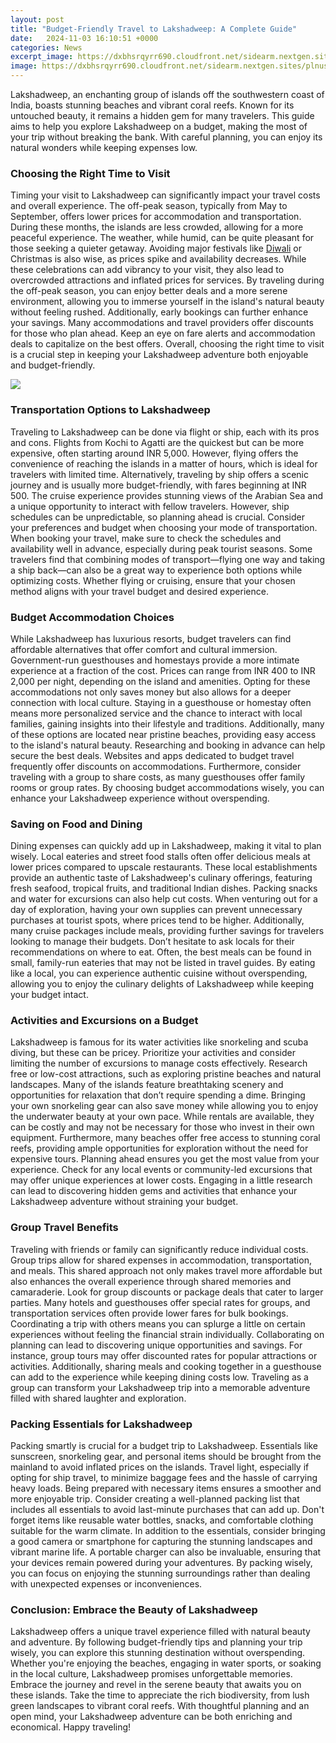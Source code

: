 ```yaml
---
layout: post
title: "Budget-Friendly Travel to Lakshadweep: A Complete Guide"
date:   2024-11-03 16:10:51 +0000
categories: News
excerpt_image: https://dxbhsrqyrr690.cloudfront.net/sidearm.nextgen.sites/plnusealions.com/images/responsive_2023/default_image.png
image: https://dxbhsrqyrr690.cloudfront.net/sidearm.nextgen.sites/plnusealions.com/images/responsive_2023/default_image.png
---
```


Lakshadweep, an enchanting group of islands off the southwestern coast of India, boasts stunning beaches and vibrant coral reefs. Known for its untouched beauty, it remains a hidden gem for many travelers. This guide aims to help you explore Lakshadweep on a budget, making the most of your trip without breaking the bank. With careful planning, you can enjoy its natural wonders while keeping expenses low.
### Choosing the Right Time to Visit
Timing your visit to Lakshadweep can significantly impact your travel costs and overall experience. The off-peak season, typically from May to September, offers lower prices for accommodation and transportation. During these months, the islands are less crowded, allowing for a more peaceful experience. The weather, while humid, can be quite pleasant for those seeking a quieter getaway.
Avoiding major festivals like [Diwali](https://us.edu.vn/en/Diwali) or Christmas is also wise, as prices spike and availability decreases. While these celebrations can add vibrancy to your visit, they also lead to overcrowded attractions and inflated prices for services. By traveling during the off-peak season, you can enjoy better deals and a more serene environment, allowing you to immerse yourself in the island's natural beauty without feeling rushed.
Additionally, early bookings can further enhance your savings. Many accommodations and travel providers offer discounts for those who plan ahead. Keep an eye on fare alerts and accommodation deals to capitalize on the best offers. Overall, choosing the right time to visit is a crucial step in keeping your Lakshadweep adventure both enjoyable and budget-friendly.

![](https://dxbhsrqyrr690.cloudfront.net/sidearm.nextgen.sites/plnusealions.com/images/responsive_2023/default_image.png)
### Transportation Options to Lakshadweep
Traveling to Lakshadweep can be done via flight or ship, each with its pros and cons. Flights from Kochi to Agatti are the quickest but can be more expensive, often starting around INR 5,000. However, flying offers the convenience of reaching the islands in a matter of hours, which is ideal for travelers with limited time.
Alternatively, traveling by ship offers a scenic journey and is usually more budget-friendly, with fares beginning at INR 500. The cruise experience provides stunning views of the Arabian Sea and a unique opportunity to interact with fellow travelers. However, ship schedules can be unpredictable, so planning ahead is crucial. Consider your preferences and budget when choosing your mode of transportation.
When booking your travel, make sure to check the schedules and availability well in advance, especially during peak tourist seasons. Some travelers find that combining modes of transport—flying one way and taking a ship back—can also be a great way to experience both options while optimizing costs. Whether flying or cruising, ensure that your chosen method aligns with your travel budget and desired experience.
### Budget Accommodation Choices
While Lakshadweep has luxurious resorts, budget travelers can find affordable alternatives that offer comfort and cultural immersion. Government-run guesthouses and homestays provide a more intimate experience at a fraction of the cost. Prices can range from INR 400 to INR 2,000 per night, depending on the island and amenities.
Opting for these accommodations not only saves money but also allows for a deeper connection with local culture. Staying in a guesthouse or homestay often means more personalized service and the chance to interact with local families, gaining insights into their lifestyle and traditions. Additionally, many of these options are located near pristine beaches, providing easy access to the island's natural beauty.
Researching and booking in advance can help secure the best deals. Websites and apps dedicated to budget travel frequently offer discounts on accommodations. Furthermore, consider traveling with a group to share costs, as many guesthouses offer family rooms or group rates. By choosing budget accommodations wisely, you can enhance your Lakshadweep experience without overspending.
### Saving on Food and Dining
Dining expenses can quickly add up in Lakshadweep, making it vital to plan wisely. Local eateries and street food stalls often offer delicious meals at lower prices compared to upscale restaurants. These local establishments provide an authentic taste of Lakshadweep's culinary offerings, featuring fresh seafood, tropical fruits, and traditional Indian dishes.
Packing snacks and water for excursions can also help cut costs. When venturing out for a day of exploration, having your own supplies can prevent unnecessary purchases at tourist spots, where prices tend to be higher. Additionally, many cruise packages include meals, providing further savings for travelers looking to manage their budgets.
Don’t hesitate to ask locals for their recommendations on where to eat. Often, the best meals can be found in small, family-run eateries that may not be listed in travel guides. By eating like a local, you can experience authentic cuisine without overspending, allowing you to enjoy the culinary delights of Lakshadweep while keeping your budget intact.
### Activities and Excursions on a Budget
Lakshadweep is famous for its water activities like snorkeling and scuba diving, but these can be pricey. Prioritize your activities and consider limiting the number of excursions to manage costs effectively. Research free or low-cost attractions, such as exploring pristine beaches and natural landscapes. Many of the islands feature breathtaking scenery and opportunities for relaxation that don’t require spending a dime.
Bringing your own snorkeling gear can also save money while allowing you to enjoy the underwater beauty at your own pace. While rentals are available, they can be costly and may not be necessary for those who invest in their own equipment. Furthermore, many beaches offer free access to stunning coral reefs, providing ample opportunities for exploration without the need for expensive tours.
Planning ahead ensures you get the most value from your experience. Check for any local events or community-led excursions that may offer unique experiences at lower costs. Engaging in a little research can lead to discovering hidden gems and activities that enhance your Lakshadweep adventure without straining your budget.
### Group Travel Benefits
Traveling with friends or family can significantly reduce individual costs. Group trips allow for shared expenses in accommodation, transportation, and meals. This shared approach not only makes travel more affordable but also enhances the overall experience through shared memories and camaraderie.
Look for group discounts or package deals that cater to larger parties. Many hotels and guesthouses offer special rates for groups, and transportation services often provide lower fares for bulk bookings. Coordinating a trip with others means you can splurge a little on certain experiences without feeling the financial strain individually.
Collaborating on planning can lead to discovering unique opportunities and savings. For instance, group tours may offer discounted rates for popular attractions or activities. Additionally, sharing meals and cooking together in a guesthouse can add to the experience while keeping dining costs low. Traveling as a group can transform your Lakshadweep trip into a memorable adventure filled with shared laughter and exploration.
### Packing Essentials for Lakshadweep
Packing smartly is crucial for a budget trip to Lakshadweep. Essentials like sunscreen, snorkeling gear, and personal items should be brought from the mainland to avoid inflated prices on the islands. Travel light, especially if opting for ship travel, to minimize baggage fees and the hassle of carrying heavy loads.
Being prepared with necessary items ensures a smoother and more enjoyable trip. Consider creating a well-planned packing list that includes all essentials to avoid last-minute purchases that can add up. Don't forget items like reusable water bottles, snacks, and comfortable clothing suitable for the warm climate.
In addition to the essentials, consider bringing a good camera or smartphone for capturing the stunning landscapes and vibrant marine life. A portable charger can also be invaluable, ensuring that your devices remain powered during your adventures. By packing wisely, you can focus on enjoying the stunning surroundings rather than dealing with unexpected expenses or inconveniences.
### Conclusion: Embrace the Beauty of Lakshadweep
Lakshadweep offers a unique travel experience filled with natural beauty and adventure. By following budget-friendly tips and planning your trip wisely, you can explore this stunning destination without overspending. Whether you're enjoying the beaches, engaging in water sports, or soaking in the local culture, Lakshadweep promises unforgettable memories.
Embrace the journey and revel in the serene beauty that awaits you on these islands. Take the time to appreciate the rich biodiversity, from lush green landscapes to vibrant coral reefs. With thoughtful planning and an open mind, your Lakshadweep adventure can be both enriching and economical. Happy traveling!